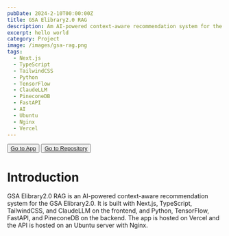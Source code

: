 ```yaml
---
pubDate: 2024-2-10T00:00:00Z
title: GSA Elibrary2.0 RAG
description: Am AI-powered context-aware recommendation system for the GSA Elibrary2.0.
excerpt: hello world
category: Project
image: /images/gsa-rag.png
tags:
  - Next.js
  - TypeScript
  - TailwindCSS
  - Python
  - TensorFlow
  - ClaudeLLM
  - PineconeDB
  - FastAPI
  - AI
  - Ubuntu
  - Nginx
  - Vercel
---
```


<div class="flex gap-2">
  <button class="p-2 rounded border border-gray-900/20 md:hover:shadow transition-shadow duration-200"> 
    <a href="https://resonantlogic-gsa-search.vercel.app/" target="_blank"> Go to App </a>
  </button>

  <button class="p-2 rounded border border-gray-900/20 md:hover:shadow transition-shadow duration-200"> 
    <a href="https://github.com/engageintellect/gsa-rag-frontend/tree/main" target="_blank">Go to Repository</a>
  </button>
</div>

# Introduction

GSA Elibrary2.0 RAG is an AI-powered context-aware recommendation system for the GSA Elibrary2.0. It is built with Next.js, TypeScript, TailwindCSS, and ClaudeLLM on the frontend, and Python, TensorFlow, FastAPI, and PineconeDB on the backend. The app is hosted on Vercel and the API is hosted on an Ubuntu server with Nginx.
